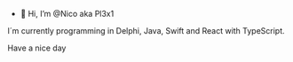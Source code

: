 - 👋 Hi, I’m @Nico aka Pl3x1

I´m currently programming in Delphi, Java, Swift and React with TypeScript.

Have a nice day
